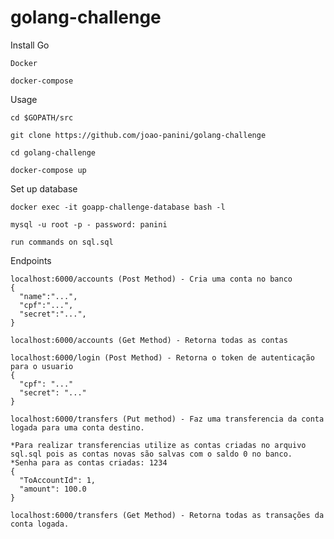 # golang-challenge

Install
    Go

    Docker
    
    docker-compose
  
 Usage
 
    cd $GOPATH/src

    git clone https://github.com/joao-panini/golang-challenge

    cd golang-challenge

    docker-compose up
    
Set up database

    docker exec -it goapp-challenge-database bash -l
    
    mysql -u root -p - password: panini
    
    run commands on sql.sql
    
Endpoints

    localhost:6000/accounts (Post Method) - Cria uma conta no banco
    {
      "name":"...",
      "cpf":"...",
      "secret":"...",
    }
    
    localhost:6000/accounts (Get Method) - Retorna todas as contas 
    
    localhost:6000/login (Post Method) - Retorna o token de autenticação para o usuario
    {
      "cpf": "..."
      "secret": "..."
    }
    
    localhost:6000/transfers (Put method) - Faz uma transferencia da conta logada para uma conta destino.
    
    *Para realizar transferencias utilize as contas criadas no arquivo sql.sql pois as contas novas são salvas com o saldo 0 no banco.
    *Senha para as contas criadas: 1234
    {     
      "ToAccountId": 1,
      "amount": 100.0
    }
    
    localhost:6000/transfers (Get Method) - Retorna todas as transações da conta logada.
    
    
    
    
